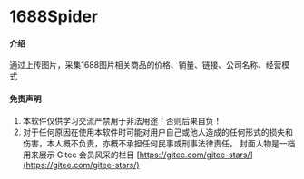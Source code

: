 # 1688Spider

#### 介绍
通过上传图片，采集1688图片相关商品的价格、销量、链接、公司名称、经营模式

#### 免责声明

1. 本软件仅供学习交流严禁用于非法用途！否则后果自负！
2. 对于任何原因在使用本软件时可能对用户自己或他人造成的任何形式的损失和伤害，本人概不负责，亦概不承担任何民事或刑事法律责任。
 封面人物是一档用来展示 Gitee 会员风采的栏目 [https://gitee.com/gitee-stars/](https://gitee.com/gitee-stars/)
